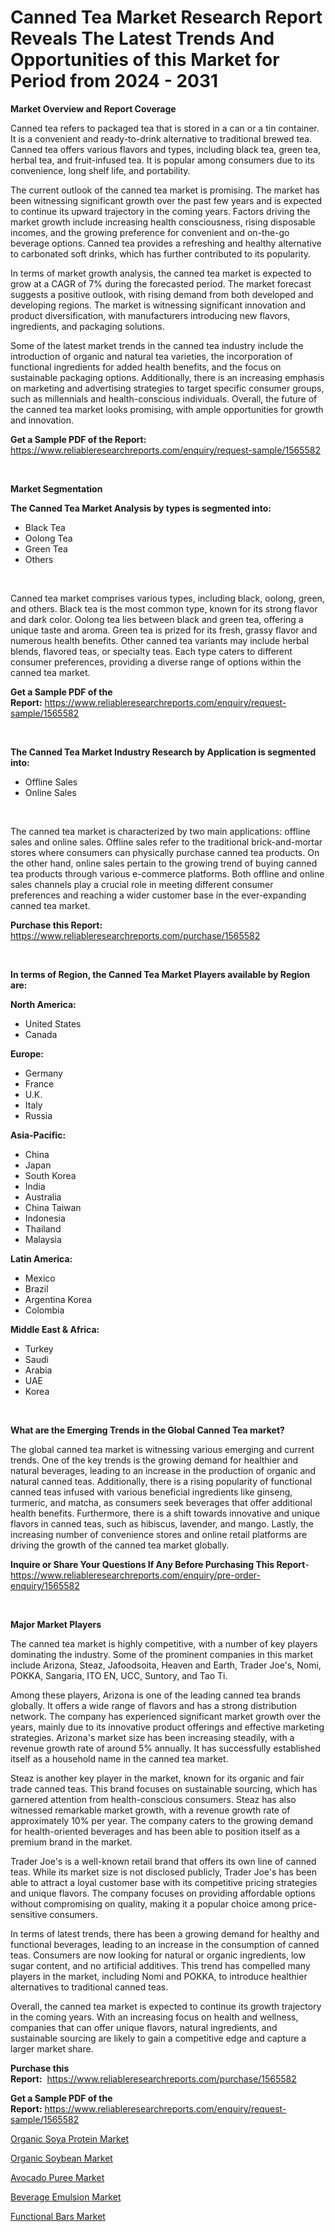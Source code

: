<p><h1>Canned Tea Market Research Report Reveals The Latest Trends And Opportunities of this Market for Period from 2024 - 2031</h1></p><p><strong>Market Overview and Report Coverage</strong></p>
<p><p>Canned tea refers to packaged tea that is stored in a can or a tin container. It is a convenient and ready-to-drink alternative to traditional brewed tea. Canned tea offers various flavors and types, including black tea, green tea, herbal tea, and fruit-infused tea. It is popular among consumers due to its convenience, long shelf life, and portability.</p><p>The current outlook of the canned tea market is promising. The market has been witnessing significant growth over the past few years and is expected to continue its upward trajectory in the coming years. Factors driving the market growth include increasing health consciousness, rising disposable incomes, and the growing preference for convenient and on-the-go beverage options. Canned tea provides a refreshing and healthy alternative to carbonated soft drinks, which has further contributed to its popularity.</p><p>In terms of market growth analysis, the canned tea market is expected to grow at a CAGR of 7% during the forecasted period. The market forecast suggests a positive outlook, with rising demand from both developed and developing regions. The market is witnessing significant innovation and product diversification, with manufacturers introducing new flavors, ingredients, and packaging solutions. </p><p>Some of the latest market trends in the canned tea industry include the introduction of organic and natural tea varieties, the incorporation of functional ingredients for added health benefits, and the focus on sustainable packaging options. Additionally, there is an increasing emphasis on marketing and advertising strategies to target specific consumer groups, such as millennials and health-conscious individuals. Overall, the future of the canned tea market looks promising, with ample opportunities for growth and innovation.</p></p>
<p><strong>Get a Sample PDF of the Report:</strong> <a href="https://www.reliableresearchreports.com/enquiry/request-sample/1565582">https://www.reliableresearchreports.com/enquiry/request-sample/1565582</a></p>
<p>&nbsp;</p>
<p><strong>Market Segmentation</strong></p>
<p><strong>The Canned Tea Market Analysis by types is segmented into:</strong></p>
<p><ul><li>Black Tea</li><li>Oolong Tea</li><li>Green Tea</li><li>Others</li></ul></p>
<p>&nbsp;</p>
<p><p>Canned tea market comprises various types, including black, oolong, green, and others. Black tea is the most common type, known for its strong flavor and dark color. Oolong tea lies between black and green tea, offering a unique taste and aroma. Green tea is prized for its fresh, grassy flavor and numerous health benefits. Other canned tea variants may include herbal blends, flavored teas, or specialty teas. Each type caters to different consumer preferences, providing a diverse range of options within the canned tea market.</p></p>
<p><strong>Get a Sample PDF of the Report:</strong>&nbsp;<a href="https://www.reliableresearchreports.com/enquiry/request-sample/1565582">https://www.reliableresearchreports.com/enquiry/request-sample/1565582</a></p>
<p>&nbsp;</p>
<p><strong>The Canned Tea Market Industry Research by Application is segmented into:</strong></p>
<p><ul><li>Offline Sales</li><li>Online Sales</li></ul></p>
<p>&nbsp;</p>
<p><p>The canned tea market is characterized by two main applications: offline sales and online sales. Offline sales refer to the traditional brick-and-mortar stores where consumers can physically purchase canned tea products. On the other hand, online sales pertain to the growing trend of buying canned tea products through various e-commerce platforms. Both offline and online sales channels play a crucial role in meeting different consumer preferences and reaching a wider customer base in the ever-expanding canned tea market.</p></p>
<p><strong>Purchase this Report:</strong>&nbsp; <a href="https://www.reliableresearchreports.com/purchase/1565582">https://www.reliableresearchreports.com/purchase/1565582</a></p>
<p>&nbsp;</p>
<p><strong>In terms of Region, the Canned Tea Market Players available by Region are:</strong></p>
<p>
    <p> <strong> North America: </strong>
        <ul>
            <li>United States</li>
            <li>Canada</li>
        </ul>
        </p> 
    <p> <strong> Europe: </strong>
        <ul>
            <li>Germany</li>
            <li>France</li>
            <li>U.K.</li>
            <li>Italy</li>
            <li>Russia</li>
        </ul>
        </p> 
    <p> <strong> Asia-Pacific: </strong>
        <ul>
            <li>China</li>
            <li>Japan</li>
            <li>South Korea</li>
            <li>India</li>
            <li>Australia</li>
            <li>China Taiwan</li>
            <li>Indonesia</li>
            <li>Thailand</li>
            <li>Malaysia</li>
        </ul>
        </p> 
    <p> <strong> Latin America: </strong>
        <ul>
            <li>Mexico</li>
            <li>Brazil</li>
            <li>Argentina Korea</li>
            <li>Colombia</li>
        </ul>
        </p> 
    <p> <strong> Middle East & Africa: </strong>
        <ul>
            <li>Turkey</li>
            <li>Saudi</li>
            <li>Arabia</li>
            <li>UAE</li>
            <li>Korea</li>
        </ul>
    </p>
    </p>
<p>&nbsp;</p>
<p><strong>What are the Emerging Trends in the Global Canned Tea market?</strong></p>
<p><p>The global canned tea market is witnessing various emerging and current trends. One of the key trends is the growing demand for healthier and natural beverages, leading to an increase in the production of organic and natural canned teas. Additionally, there is a rising popularity of functional canned teas infused with various beneficial ingredients like ginseng, turmeric, and matcha, as consumers seek beverages that offer additional health benefits. Furthermore, there is a shift towards innovative and unique flavors in canned teas, such as hibiscus, lavender, and mango. Lastly, the increasing number of convenience stores and online retail platforms are driving the growth of the canned tea market globally.</p></p>
<p><strong>Inquire or Share Your Questions If Any Before Purchasing This Report</strong>- <a href="https://www.reliableresearchreports.com/enquiry/pre-order-enquiry/1565582">https://www.reliableresearchreports.com/enquiry/pre-order-enquiry/1565582</a></p>
<p>&nbsp;</p>
<p><strong>Major Market Players</strong></p>
<p><p>The canned tea market is highly competitive, with a number of key players dominating the industry. Some of the prominent companies in this market include Arizona, Steaz, Jafoodsoita, Heaven and Earth, Trader Joe's, Nomi, POKKA, Sangaria, ITO EN, UCC, Suntory, and Tao Ti. </p><p>Among these players, Arizona is one of the leading canned tea brands globally. It offers a wide range of flavors and has a strong distribution network. The company has experienced significant market growth over the years, mainly due to its innovative product offerings and effective marketing strategies. Arizona's market size has been increasing steadily, with a revenue growth rate of around 5% annually. It has successfully established itself as a household name in the canned tea market.</p><p>Steaz is another key player in the market, known for its organic and fair trade canned teas. This brand focuses on sustainable sourcing, which has garnered attention from health-conscious consumers. Steaz has also witnessed remarkable market growth, with a revenue growth rate of approximately 10% per year. The company caters to the growing demand for health-oriented beverages and has been able to position itself as a premium brand in the market.</p><p>Trader Joe's is a well-known retail brand that offers its own line of canned teas. While its market size is not disclosed publicly, Trader Joe's has been able to attract a loyal customer base with its competitive pricing strategies and unique flavors. The company focuses on providing affordable options without compromising on quality, making it a popular choice among price-sensitive consumers.</p><p>In terms of latest trends, there has been a growing demand for healthy and functional beverages, leading to an increase in the consumption of canned teas. Consumers are now looking for natural or organic ingredients, low sugar content, and no artificial additives. This trend has compelled many players in the market, including Nomi and POKKA, to introduce healthier alternatives to traditional canned teas.</p><p>Overall, the canned tea market is expected to continue its growth trajectory in the coming years. With an increasing focus on health and wellness, companies that can offer unique flavors, natural ingredients, and sustainable sourcing are likely to gain a competitive edge and capture a larger market share.</p></p>
<p><strong>Purchase this Report:</strong>&nbsp;&nbsp;<a href="https://www.reliableresearchreports.com/purchase/1565582">https://www.reliableresearchreports.com/purchase/1565582</a></p>
<p></p>
<p><strong>Get a Sample PDF of the Report:</strong>&nbsp;<a href="https://www.reliableresearchreports.com/enquiry/request-sample/1565582">https://www.reliableresearchreports.com/enquiry/request-sample/1565582</a></p>
<p><p><a href="https://github.com/aashishrp/Market-Research-Report-List-1/blob/main/organic-soya-protein-market.md">Organic Soya Protein Market</a></p><p><a href="https://github.com/aashishrp02/Market-Research-Report-List-1/blob/main/organic-soybean-market.md">Organic Soybean Market</a></p><p><a href="https://github.com/Paul14Anderson63/Market-Research-Report-List-2/blob/main/avocado-puree-market.md">Avocado Puree Market</a></p><p><a href="https://github.com/dringals/Market-Research-Report-List-2/blob/main/beverage-emulsion-market.md">Beverage Emulsion Market</a></p><p><a href="https://github.com/aasishrp01/Market-Research-Report-List-2/blob/main/functional-bars-market.md">Functional Bars Market</a></p></p>